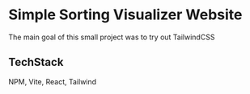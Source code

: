 # Simple Sorting Visualizer Website

The main goal of this small project was to try out TailwindCSS

## TechStack
NPM, Vite, React, Tailwind
